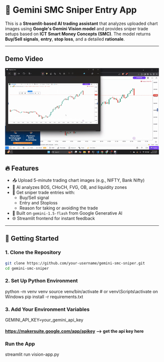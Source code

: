 # 📸 Gemini SMC Sniper Entry App

This is a **Streamlit-based AI trading assistant** that analyzes uploaded chart images using **Google's Gemini Vision model** and provides sniper trade setups based on **ICT Smart Money Concepts (SMC)**. The model returns **Buy/Sell signals**, **entry**, **stop loss**, and a detailed **rationale**.

---
## Demo Video 
![Demo](demo.gif)

## 🔥 Features

- 📤 Upload 5-minute trading chart images (e.g., NIFTY, Bank Nifty)
- 🧠 AI analyzes BOS, CHoCH, FVG, OB, and liquidity zones
- 🎯 Get sniper trade entries with:
  - Buy/Sell signal
  - Entry and Stoploss
  - Reason for taking or avoiding the trade
- 🤖 Built on `gemini-1.5-flash` from Google Generative AI
- 🌐 Streamlit frontend for instant feedback

---

## 🚀 Getting Started

### 1. Clone the Repository

```bash
git clone https://github.com/your-username/gemini-smc-sniper.git
cd gemini-smc-sniper
```

### 2. Set Up Python Environment
python -m venv venv
source venv/bin/activate  # or venv\Scripts\activate on Windows
pip install -r requirements.txt

### 3. Add Your Environment Variables
GEMINI_API_KEY=your_gemini_api_key
#### https://makersuite.google.com/app/apikey --> get the api key here

### Run the App
streamlit run vision-app.py
